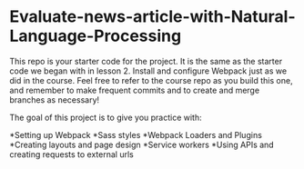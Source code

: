 # Evaluate-news-article-with-Natural-Language-Processing
This repo is your starter code for the project. It is the same as the starter code we began with in lesson 2. Install and configure Webpack just as we did in the course. Feel free to refer to the course repo as you build this one, and remember to make frequent commits and to create and merge branches as necessary!

The goal of this project is to give you practice with:

*Setting up Webpack
*Sass styles
*Webpack Loaders and Plugins
*Creating layouts and page design
*Service workers
*Using APIs and creating requests to external urls
